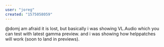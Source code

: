 ```yaml
---
user: "joreg"
created: "1575058059"
---
```


@domj am afraid it is lost, but basically i was showing VL.Audio which you can test with latest gamma preview. and i was showing how helppatches will work (soon to land in previews).

